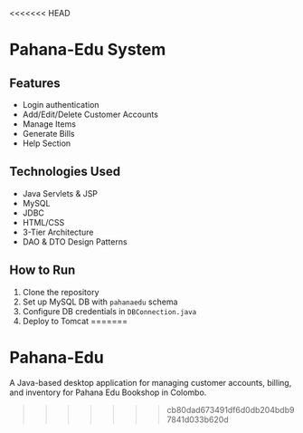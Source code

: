 <<<<<<< HEAD
# Pahana-Edu System

## Features
- Login authentication
- Add/Edit/Delete Customer Accounts
- Manage Items
- Generate Bills
- Help Section

## Technologies Used
- Java Servlets & JSP
- MySQL
- JDBC
- HTML/CSS
- 3-Tier Architecture
- DAO & DTO Design Patterns

## How to Run
1. Clone the repository
2. Set up MySQL DB with `pahanaedu` schema
3. Configure DB credentials in `DBConnection.java`
4. Deploy to Tomcat
=======
# Pahana-Edu
A Java-based desktop application for managing customer accounts, billing, and inventory for Pahana Edu Bookshop in Colombo.
>>>>>>> cb80dad673491df6d0db204bdb97841d033b620d

